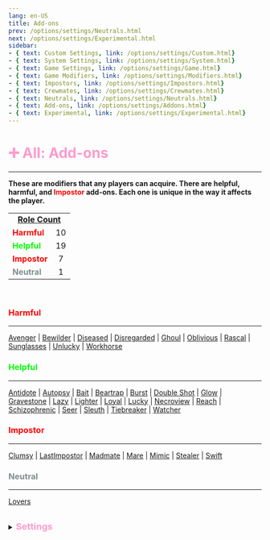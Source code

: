 ```yaml
---
lang: en-US
title: Add-ons
prev: /options/settings/Neutrals.html
next: /options/settings/Experimental.html
sidebar: 
- { text: Custom Settings, link: /options/settings/Custom.html}
- { text: System Settings, link: /options/settings/System.html}
- { text: Game Settings, link: /options/settings/Game.html}
- { text: Game Modifiers, link: /options/settings/Modifiers.html}
- { text: Impostors, link: /options/settings/Impostors.html}
- { text: Crewmates, link: /options/settings/Crewmates.html} 
- { text: Neutrals, link: /options/settings/Neutrals.html}
- { text: Add-ons, link: /options/settings/Addons.html}
- { text: Experimental, link: /options/settings/Experimental.html}
---
```


# <font color="#ff9ace">➕ <b>All: Add-ons</b></font> <Badge text="Total: 37" type="tip" vertical="middle"/>
---

<b>These are modifiers that any players can acquire. There are helpful, harmful, and <font color=red>Impostor</font> add-ons. Each one is unique in the way it affects the player.</b>

<table>
<tr >
<td colspan="2" align="center"><b><u>Role Count</u></b></td>
</tr>

<tr>
<td><font color=red><b>Harmful</b></font></td>
<td align="center">10</td>
</tr>

<tr>
<td><font color=#00ff00><b>Helpful</b></font></td>
<td align="center">19</td>
</tr>

<tr>
<td><font color=red><b>Impostor</b></font></td>
<td align="center">7</td>
</tr>
<tr>
<td><font color=#7f8c8d><b>Neutral</b></font></td>
<td align="center">1</td>
</tr>
</table>
<br>

### <font color=#ff0000><b>Harmful</b></font>
---
[Avenger](/options/Addons/Harmful/Avenger.html) | [Bewilder](/options/Addons/Harmful/Bewilder.html) | [Diseased](/options/Addons/Harmful/Diseased.html) | [Disregarded](/options/Addons/Harmful/Disregarded.html) | [Ghoul](/options/Addons/Harmful/Ghoul.html) | [Oblivious](/options/Addons/Harmful/Oblivious.html) | [Rascal](/options/Addons/Harmful/Rascal.html) | [Sunglasses](/options/Addons/Harmful/sunglasses.html) | [Unlucky](/options/Addons/Harmful/Unlucky.html) | [Workhorse](/options/Addons/Harmful/Workhorse.html)
<br>

### <font color=#00ff00><b>Helpful</b></font>
---
[Antidote](/options/Addons/Helpful/Antidote.html) | [Autopsy](/options/Addons/Helpful/Autopsy.html) | [Bait](/options/Addons/Helpful/Bait.html) | [Beartrap](/options/Addons/Helpful/Beartrap.html) | [Burst](/options/Addons/Helpful/Burst.html) | [Double Shot](/options/Addons/Helpful/DoubleShot.html) | [Glow](/options/Addons/Helpful/Glow.html) | [Gravestone](/options/Addons/Helpful/Gravestone.html) | [Lazy](/options/Addons/Helpful/Lazy.html) | [Lighter](/options/Addons/Helpful/Lighter.html) | [Loyal](/options/Addons/Helpful/Loyal.html) | [Lucky](/options/Addons/Helpful/Lucky.html) | [Necroview](/options/Addons/Helpful/Necroview.html) | [Reach](/options/Addons/Helpful/Reach.html) | [Schizophrenic](/options/Addons/Helpful/Schizophrenic.html) | [Seer](/options/Addons/Helpful/Seer.html) | [Sleuth](/options/Addons/Helpful/Sleuth.html) | [Tiebreaker](/options/Addons/Helpful/Tiebreaker.html) | [Watcher](/options/Addons/Helpful/Watcher.html)
<br>

### <font color=red><b>Impostor</b></font>
---
[Clumsy](/options/Addons/Impostor/Clumsy.html) | [LastImpostor](/options/Addons/Impostor/LastImpostor.html) | [Madmate](/options/Addons/Impostor/Madmate.html) | [Mare](/options/Addons/Impostor/Mare.html) | [Mimic](/options/Addons/Impostor/Mimic.html) | [Stealer](/options/Addons/Impostor/Stealer.html) | [Swift](/options/Addons/Impostor/Swift.html)
<br>

### <font color=#7f8c8d><b>Neutral</b></font>
---
[Lovers](/options/Addons/Neutral/Lovers.html)

<br>

<details>
<summary><font color=#ff9ace size='4em'><b>Settings</b></font></summary>
<br>
Below are settings to make the game more balanced based on your lobby's style of gameplay:

* Display Add-Ons next to the role name
  * <font color=green>ON</font>: Add-Ons will be displayed next to players' Roles
  * <font color=red>OFF</font>: Add-Ons will not be displayed next to players' Roles
* Players can have multiple Add-Ons
  * <font color=green>ON</font>: Players can have more than one Add-On (up to 15)
  * <font color=red>OFF</font>: Add-Ons will be handed out as they normally would
* Add Brackets To Add-Ons
  * <font color=green>ON</font>: Brackets will appear around a players’ Add-Ons for a cleaner look
  * <font color=red>OFF</font>: Add-Ons will be displayed as they normally would
</details>